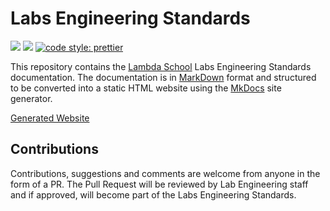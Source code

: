 # Labs Engineering Standards

![](https://github.com/Lambda-School-Labs/labs-engineering-standards/workflows/Linting/badge.svg)
![](https://github.com/Lambda-School-Labs/labs-engineering-standards/workflows/Publishing/badge.svg)
[![code style: prettier](https://img.shields.io/badge/code_style-prettier-ff69b4.svg?style=flat-square)](https://github.com/prettier/prettier)

This repository contains the [Lambda School](https://lambdaschool.com/) Labs
Engineering Standards documentation. The documentation is in [MarkDown](https://daringfireball.net/projects/markdown/)
format and structured to be converted into a static HTML website using the [MkDocs](https://www.mkdocs.org/)
site generator.

[Generated Website](https://lambda-school-labs.github.io/labs-engineering-standards/)

## Contributions

Contributions, suggestions and comments are welcome from anyone in the form of a
PR. The Pull Request will be reviewed by Lab Engineering staff and if approved,
will become part of the Labs Engineering Standards.
